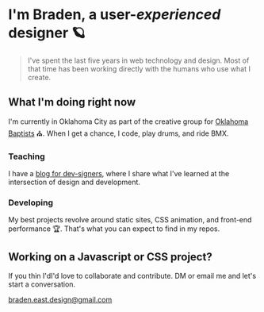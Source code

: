 # I'm Braden, a user-*experienced* designer 🪐 
> I've spent the last five years in web technology and design. Most of that time has been working directly with the humans who use what I create.


## What I'm doing right now
I'm currently in Oklahoma City as part of the creative group for [Oklahoma Baptists](https://oklahomabaptists.org) ⛪. When I get a chance, I code, play drums, and ride BMX.

### Teaching
I have a [blog for dev-signers](https://bradeneast.com/blog), where I share what I've learned at the intersection of design and development.

### Developing
My best projects revolve around static sites, CSS animation, and front-end performance 🏆. That's what you can expect to find in my repos.


## Working on a Javascript or CSS project?
If you thin I'dI'd love to collaborate and contribute. DM or email me and let's start a conversation.

[braden.east.design@gmail.com](mailto:braden.east.design@gmail.com)
